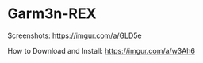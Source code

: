 # Garm3n-REX
Screenshots: https://imgur.com/a/GLD5e

How to Download and Install: https://imgur.com/a/w3Ah6
